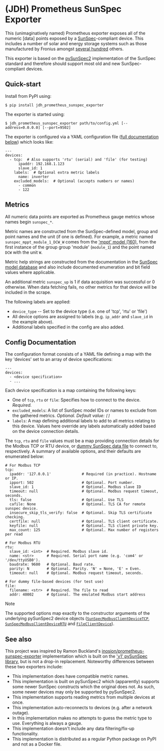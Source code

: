 (JDH) Prometheus SunSpec Exporter
=================================

This (unimaginatively named) Prometheus exporter exposes all of the numeric
[data] points exposed by a [SunSpec](https://sunspec.org/)-compliant device.
This includes a number of solar and energy storage systems such as those
manufactured by Fronius amongst [several
hundred](https://sunspec.org/product-certification-registry/) others.

This exporter is based on the
[pySunSpec2](https://github.com/sunspec/pysunspec2) implementation of the
SunSpec standard and therefore should support most old and new
SunSpec-compliant devices.


Quick-start
-----------

Install from PyPI using:

    $ pip install jdh_prometheus_sunspec_exporter

The exporter is started using:

    $ jdh_prometheus_sunspec_exporter path/to/config.yml [--address=0.0.0.0] [--port=9502]

The exporter is configured via a YAML configuration file ([full documentation
below](#config-documentation)) which looks like:

    ---
    devices:
      - tcp:  # Also supports 'rtu' (serial) and 'file' (for testing)
          ipaddr: 192.168.1.123
          slave_id: 1
        labels:  # Optional extra metric labels
          name: inverter
        excluded_models:  # Optional (accepts numbers or names)
          - common
          - 122

Metrics
-------

All numeric data points are exported as Prometheus gauge metrics whose names
begin `sunspec_*`.

Metric names are constructed from the SunSpec-defined model, group and point
names and the unit (if one is defined). For example, a metric named
`sunspec_mppt_module_1_DCW_W` comes from the ['mppt' model
(160)](https://github.com/sunspec/models/blob/25fbcac7b5b69cbd8550742549d67637bc715523/json/model_160.json),
from the first instance of the group group 'module' (`module_1`) and the point
named `DCW` with the unit `W`.

Metric help strings are constructed from the documentation in the [SunSpec
model database](https://github.com/sunspec/models) and also include documented
enumeration and bit field values where applicable.

An additional metric `sunspec_up` is 1 if data acquisition was successful or 0
otherwise. When data fetching fails, no other metrics for that device will be
included in the scrape.

The following labels are applied:

* `device_type` -- Set to the device type (i.e. one of 'tcp', 'rtu' or 'file')
* All device options are assigned to labels (e.g. `ip_addr` and `slave_id` in
  the example above).
* Additional labels specified in the config are also added.


Config Documentation
--------------------

The configuration format consists of a YAML file defining a map with the
key 'devices' set to an array of device specifications:

    ---
    devices:
      - <device specification>
      - ...

Each device specification is a map containing the following keys:

* One of `tcp`, `rtu` or `file`: Specifies how to connect to the device.
  *Required.*
* `excluded_models`: A list of SunSpec model IDs or names to exclude from the
  gathered metrics. *Optional. Default value: `[]`*
* `labels`: A map defining additional labels to add to all metrics relating to
  this device. Values here override any labels automatically added based on the
  device connection details.

The `tcp`, `rtu` and `file` values must be a map providing connection details
for the Modbus TCP or RTU device, or [dummy SunSpec data
file](https://github.com/sunspec/pysunspec2/tree/e674441123a6a8939e541f935320c857e8205b99/sunspec2/tests/test_data)
to connect to, respectively. A summary of available options, and their defaults
are enumerated below:

    # For Modbus TCP
    tcp:
      ipaddr: '127.0.0.1'              # Required (in practice). Hostname or IP.
      ipport: 502                      # Optional. Port number.
      slave_id: 1                      # Optional. Modbus slave ID
      timeout: null                    # Optional. Modbus request timeout, seconds.
      tls: false                       # Optional. Use TLS
      cafile: None                     # Optional. TLS CA for remote sunspec device.
      insecure_skip_tls_verify: false  # Optional. Skip TLS certificate checking.
      certfile: null                   # Optional. TLS client certificate.
      keyfile: null                    # Optional. TLS client private key.
      max_count: 125                   # Optional. Max number of registers per read
    
    # For Modbus RTU
    rtu:
      slave_id: <int>  # Required. Modbus slave id.
      name: <str>      # Required. Serial port name (e.g. 'com4' or '/dev/ttyUSB0').
      baudrate: 9600   # Optional. Baud rate.
      parity: N        # Optional. Parity. 'N' = None, 'E' = Even.
      timeout: null    # Optional. Modbus request timeout, seconds.
    
    # For dummy file-based devices (for test use)
    file:
      filename: <str>  # Required. The file to read
      addr: 40002      # Optional. The emulated Modbus start address

> [!NOTE]
>
> The supported options map exactly to the constructor arguments of the
> underlying pySunSpec2 device objects
> ([`SunSpecModbusClientDeviceTCP`](https://github.com/sunspec/pysunspec2/blob/e674441123a6a8939e541f935320c857e8205b99/sunspec2/modbus/client.py#L319-L322),
> [`SunSpecModbusClientDeviceRTU`](https://github.com/sunspec/pysunspec2/blob/e674441123a6a8939e541f935320c857e8205b99/sunspec2/modbus/client.py#L366-L400)
> and
> [`FileClientDevice`](https://github.com/sunspec/pysunspec2/blob/e674441123a6a8939e541f935320c857e8205b99/sunspec2/file/client.py#L61-L62)).


See also
--------

This project was inspired by Ramon Buckland's
[inosion/prometheus-sunspec-exporter](https://github.com/inosion/prometheus-sunspec-exporter)
implementation which is built on the ['v1' pySunSpec
library](https://github.com/sunspec/pysunspec), but is not a drop-in
replacement. Noteworthy differences between these two exporters include:

* This implementation does have compatible metric names.
* This implementation is built on pySunSpec2 which (apparently) supports some
  newer SunSpec constructs which the original does not. As such, some newer
  devices may only be supported by pySunSpec2.
* This implementation supports reading metrics from multiple devices at once.
* This implementation auto-reconnects to devices (e.g. after a network outage).
* In this implementation makes no attempts to guess the metric type to use.
  Everything is always a gauge.
* This implementation doesn't include any data filtering/fix-up functionality.
* This implementation is distributed as a regular Python package on PyPI and
  not as a Docker file.
